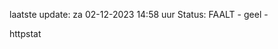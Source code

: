 laatste update: 
za 02-12-2023 14:58   uur 
Status: FAALT - geel - 
<div class="service Y">httpstat</div>